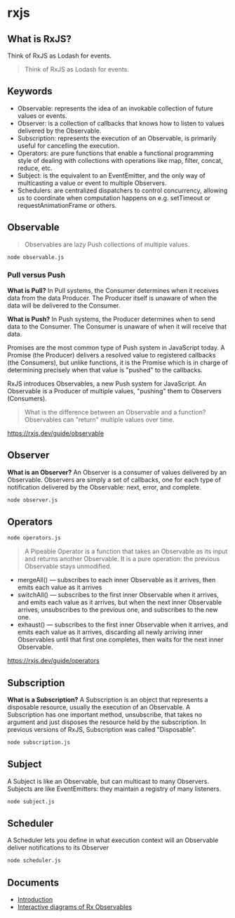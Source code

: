 # rxjs

## What is RxJS?

Think of RxJS as Lodash for events.

> Think of RxJS as Lodash for events.

## Keywords

- Observable: represents the idea of an invokable collection of future values or events.
- Observer: is a collection of callbacks that knows how to listen to values delivered by the Observable.
- Subscription: represents the execution of an Observable, is primarily useful for cancelling the execution.
- Operators: are pure functions that enable a functional programming style of dealing with collections with operations like map, filter, concat, reduce, etc.
- Subject: is the equivalent to an EventEmitter, and the only way of multicasting a value or event to multiple Observers.
- Schedulers: are centralized dispatchers to control concurrency, allowing us to coordinate when computation happens on e.g. setTimeout or requestAnimationFrame or others.

## Observable

> Observables are lazy Push collections of multiple values.

```sh
node observable.js
```

### Pull versus Push

**What is Pull?** In Pull systems, the Consumer determines when it receives data from the data Producer. The Producer itself is unaware of when the data will be delivered to the Consumer.

**What is Push?** In Push systems, the Producer determines when to send data to the Consumer. The Consumer is unaware of when it will receive that data.

Promises are the most common type of Push system in JavaScript today. A Promise (the Producer) delivers a resolved value to registered callbacks (the Consumers), but unlike functions, it is the Promise which is in charge of determining precisely when that value is "pushed" to the callbacks.

RxJS introduces Observables, a new Push system for JavaScript. An Observable is a Producer of multiple values, "pushing" them to Observers (Consumers).

> What is the difference between an Observable and a function? Observables can "return" multiple values over time.

https://rxjs.dev/guide/observable

## Observer

**What is an Observer?** An Observer is a consumer of values delivered by an Observable. Observers are simply a set of callbacks, one for each type of notification delivered by the Observable: next, error, and complete.

```sh
node observer.js
```

## Operators

```sh
node operators.js
```

> A Pipeable Operator is a function that takes an Observable as its input and returns another Observable. It is a pure operation: the previous Observable stays unmodified.

- mergeAll() — subscribes to each inner Observable as it arrives, then emits each value as it arrives
- switchAll() — subscribes to the first inner Observable when it arrives, and emits each value as it arrives, but when the next inner Observable arrives, unsubscribes to the previous one, and subscribes to the new one.
- exhaust() — subscribes to the first inner Observable when it arrives, and emits each value as it arrives, discarding all newly arriving inner Observables until that first one completes, then waits for the next inner Observable.

https://rxjs.dev/guide/operators

## Subscription

**What is a Subscription?** A Subscription is an object that represents a disposable resource, usually the execution of an Observable. A Subscription has one important method, unsubscribe, that takes no argument and just disposes the resource held by the subscription. In previous versions of RxJS, Subscription was called "Disposable".

```sh
node subscription.js
```

## Subject

A Subject is like an Observable, but can multicast to many Observers. Subjects are like EventEmitters: they maintain a registry of many listeners.

```sh
node subject.js
```

## Scheduler

A Scheduler lets you define in what execution context will an Observable deliver notifications to its Observer

```sh
node scheduler.js
```

## Documents

- [Introduction](https://rxjs.dev/guide/overview)
- [Interactive diagrams of Rx Observables](https://rxmarbles.com/)
